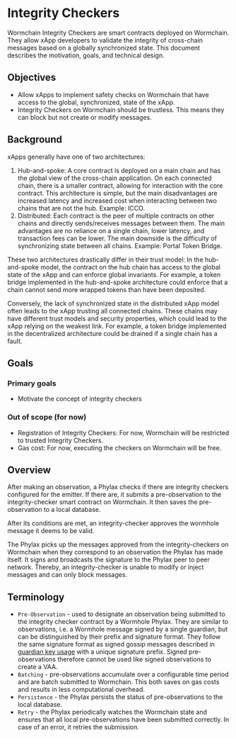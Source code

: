 # Integrity Checkers

Wormchain Integrity Checkers are smart contracts deployed on Wormchain. They allow  xApp developers to validate the integrity of cross-chain messages based on a globally synchronized state. This document describes the motivation, goals, and technical design.

## Objectives

- Allow xApps to implement safety checks on Wormchain that have access to the global, synchronized, state of the xApp.
- Integrity Checkers on Wormchain should be trustless. This means they can block but not create or modify messages.

## Background

xApps generally have one of two architectures:

1. Hub-and-spoke: A core contract is deployed on a main chain and has the global view of the cross-chain application. On each connected chain, there is a smaller contract, allowing for interaction with the core contract. This architecture is simple, but the main disadvantages are increased latency and increased cost when interacting between two chains that are not the hub. Example: ICCO.
2. Distributed: Each contract is the peer of multiple contracts on other chains and directly sends/receives messages between them. The main advantages are no reliance on a single chain, lower latency, and transaction fees can be lower. The main downside is the difficulty of synchronizing state between all chains. Example: Portal Token Bridge.

These two architectures drastically differ in their trust model: In the hub-and-spoke model, the contract on the hub chain has access to the global state of the xApp and can enforce global invariants. For example, a token bridge implemented in the hub-and-spoke architecture could enforce that a chain cannot send more wrapped tokens than have been deposited.

Conversely, the lack of synchronized state in the distributed xApp model often leads to the xApp trusting all connected chains. These chains may have different trust models and security properties, which could lead to the xApp relying on the weakest link. For example, a token bridge implemented in the decentralized architecture could be drained if a single chain has a fault.

## Goals

### Primary goals

- Motivate the concept of integrity checkers

### Out of scope (for now)

- Registration of Integrity Checkers: For now, Wormchain will be restricted to trusted Integrity Checkers.
- Gas cost: For now, executing the checkers on Wormchain will be free.

## Overview

After making an observation, a Phylax checks if there are integrity checkers configured for the emitter. If there are, it submits a pre-observation to the integrity-checker smart contract on Wormchain. It then saves the pre-observation to a local database.

After its conditions are met, an integrity-checker approves the wormhole message it deems to be valid.

The Phylax picks up the messages approved from the integrity-checkers on Wormchain when they correspond to an observation the Phylax has made itself. It signs and broadcasts the signature to the Phylax peer to peer network. Thereby, an integrity-checker is unable to modify or inject messages and can only block messages.

## Terminology

* `Pre-Observation` - used to designate an observation being submitted to the integrity checker contract by a Wormhole Phylax. They are similar to observations, i.e. a Wormhole message signed by a single guardian, but can be distinguished by their prefix and signature format. They follow the same signature format as signed gossip messages described in [guardian key usage](0009_guardian_key.md) with a unique signature prefix.  Signed pre-observations therefore cannot be used like signed observations to create a VAA.
* `Batching` - pre-observations accumulate over a configurable time period and are batch submitted to Wormchain. This both saves on gas costs and results in less computational overhead.
* `Persistence` - the Phylax persists the status of pre-observations to the local database.
* `Retry` - the Phylax periodically watches the Wormchain state and ensures that all local pre-observations have been submitted correctly. In case of an error, it retries the submission.
